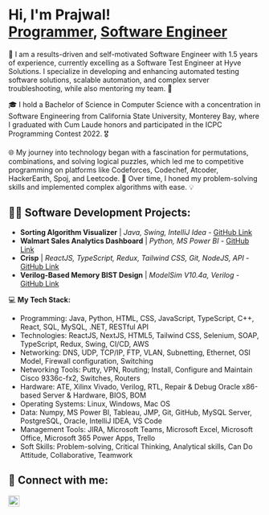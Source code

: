 <h1>Hi, I'm Prajwal! <br/><a href="https://github.com/PrajwalPisal">Programmer</a>, <a href="https://www.linkedin.com/in/prajwalpisal/">Software Engineer</a></h1>

<p>🚀 I am a results-driven and self-motivated Software Engineer with 1.5 years of experience, currently excelling as a Software Test Engineer at Hyve Solutions. I specialize in developing and enhancing automated testing software solutions, scalable automation, and complex server troubleshooting, while also mentoring my team. 🌟</p>

<p>🎓 I hold a Bachelor of Science in Computer Science with a concentration in Software Engineering from California State University, Monterey Bay, where I graduated with Cum Laude honors and participated in the ICPC Programming Contest 2022. 🎖️</p>

<p>🌐 My journey into technology began with a fascination for permutations, combinations, and solving logical puzzles, which led me to competitive programming on platforms like Codeforces, Codechef, Atcoder, HackerEarth, Spoj, and Leetcode. 🧩 Over time, I honed my problem-solving skills and implemented complex algorithms with ease. 💡</p>

<h2>👨‍💻 Software Development Projects:</h2>

<ul>
  <li><b>Sorting Algorithm Visualizer</b> | <i>Java, Swing, IntelliJ Idea</i> - <a href="https://github.com/PrajwalPisal/Sorting-Algorithm-Visualizer">GitHub Link</a></li>
  <li><b>Walmart Sales Analytics Dashboard</b> | <i>Python, MS Power BI</i> - <a href="https://app.powerbi.com/view?r=eyJrIjoiMjBlYTUyMGYtODA0NS00MjJjLWI2MzMtNTFlMGJkMDU2MWRiIiwidCI6ImYwZmQzZjdhLTEyMDAtNDViMy1hMzRkLWNkMDcwYTI2NDg1ZiIsImMiOjZ9">GitHub Link</a></li>
  <li><b>Crisp</b> | <i>ReactJS, TypeScript, Redux, Tailwind CSS, Git, NodeJS, API</i> - <a href="https://crisp.prajwalpisal.com/">GitHub Link</a></li>
  <li><b>Verilog-Based Memory BIST Design</b> | <i>ModelSim V10.4a, Verilog</i> - <a href="https://github.com/prajwalpisal">GitHub Link</a></li>
</ul>

<p>💻 <b>My Tech Stack:</b></p>
<ul>
  <li>Programming: Java, Python, HTML, CSS, JavaScript, TypeScript, C++, React, SQL, MySQL, .NET, RESTful API</li>
  <li>Technologies: ReactJS, NextJS, HTML5, Tailwind CSS, Selenium, SOAP, TypeScript, Redux, Swing, CI/CD, AWS</li>
  <li>Networking: DNS, UDP, TCP/IP, FTP, VLAN, Subnetting, Ethernet, OSI Model, Firewall configuration, Switching</li>
  <li>Networking Tools: Putty, VPN, Routing; Install, Configure and Maintain Cisco 9336c-fx2, Switches, Routers</li>
  <li>Hardware: ATE, Xilinx Vivado, Verilog, RTL, Repair & Debug Oracle x86-based Server & Hardware, BIOS, BOM</li>
  <li>Operating Systems: Linux, Windows, Mac OS</li>
  <li>Data: Numpy, MS Power BI, Tableau, JMP, Git, GitHub, MySQL Server, PostgreSQL, Oracle, IntelliJ IDEA, VS Code</li>
  <li>Management Tools: JIRA, Microsoft Teams, Microsoft Excel, Microsoft Office, Microsoft 365 Power Apps, Trello</li>
  <li>Soft Skills: Problem-solving, Critical Thinking, Analytical skills, Can Do Attitude, Collaborative, Teamwork</li>
</ul>

<h2>🤳 Connect with me:</h2>

<p>
  <a href="https://linkedin.com/in/prajwalpisal"><img align="left" alt="prajwalpisal | LinkedIn" width="22px" src="https://github.com/hussainweb/hussainweb/blob/main/icons/linkedin.png" /></a>
</p>

